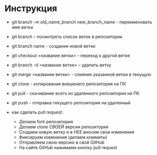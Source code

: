 # Инструкция

+ git branch -m old_name_branch new_branch_name - переименовать имя ветки

+ git branch – посмотреть список веток в репозитории

+ git branch name - создание новой ветки

+ git checkout <название ветки> – переход к другой ветке

+ git branch -d <название ветки> – удалить ветку

+ git merge <название ветки> - слияние указанной ветки в текущую

* git clone - копирование внешенего репозитория на ПК

* git pull - скачивание всего из удаленного репозитория на ПК
* git push - отправка текущего репозитория на удаленный
* как сделать pull request:
    - Делаем fork репозитория
    - Делаем clone СВОЕЙ версии репозитория
    - Создаем новую ветку и в НЕЕ вносим свои изменения
    - Фиксируем изменения (делаем коммиты)
    - Отправляем свою версию в свой GitHub
    - На сайте GitHub нажимаем кнопку pull request 